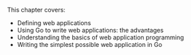 This chapter covers:

- Defining web applications
- Using Go to write web applications: the advantages
- Understanding the basics of web application programming
- Writing the simplest possible web application in Go
